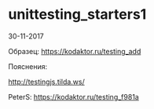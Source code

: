 # unittesting_starters1
30-11-2017

Образец:
https://kodaktor.ru/testing_add

Пояснения:

http://testingjs.tilda.ws/

PeterS: https://kodaktor.ru/testing_f981a
